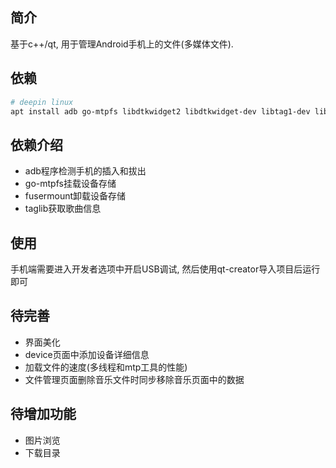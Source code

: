 ## 简介
基于c++/qt, 用于管理Android手机上的文件(多媒体文件).

## 依赖
``` bash
# deepin linux
apt install adb go-mtpfs libdtkwidget2 libdtkwidget-dev libtag1-dev libtag1v5
```

## 依赖介绍
- adb程序检测手机的插入和拔出
- go-mtpfs挂载设备存储
- fusermount卸载设备存储
- taglib获取歌曲信息

## 使用
手机端需要进入开发者选项中开启USB调试, 然后使用qt-creator导入项目后运行即可

## 待完善
- 界面美化
- device页面中添加设备详细信息
- 加载文件的速度(多线程和mtp工具的性能)
- 文件管理页面删除音乐文件时同步移除音乐页面中的数据

## 待增加功能
- 图片浏览
- 下载目录
